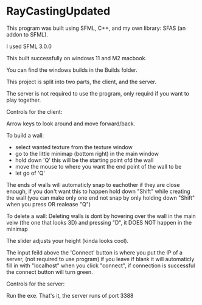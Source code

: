 # RayCastingUpdated

This program was built using SFML, C++, and my own library: SFAS (an addon to SFML).

I used SFML 3.0.0

This built successfully on windows 11 and M2 macbook.

You can find the windows builds in the Builds folder.


This project is split into two parts, the client, and the server.

The server is not required to use the program, only requird if you want to play together.

Controls for the client:

  Arrow keys to look around and move forward/back.
  
  To build a wall:
  
   * select wanted texture from the texture window
   * go to the little minimap (bottom right) in the main window 
   * hold down 'Q' this will be the starting point ofd the wall
   * move the mouse to where you want the end point of the wall to be
   * let go of 'Q'

   The ends of walls will automaticly snap to eachother if they are close enough, if you don't want this to happen
   hold down "Shift" while creating the wall (you can make only one end not snap by only holding down "Shift" when you press OR realease "Q")
  
  To delete a wall:
      Deleting walls is dont by hovering over the wall in the main veiw (the one that looks 3D) and pressing "D", it DOES NOT happen
      in the minimap
  
  
  
  
  The slider adjusts your height (kinda looks cool).

  The input feild above the 'Connect' button is where you put the IP of a server, (not required to use program) 
  if you leave if blank it will automaticly fill in with "localhost" when you click "connect", if connection is
  successful the connect button will turn green.
  
  
 
Controls for the server:
  
  Run the exe.
  That's it, the server runs of port 3388
 
